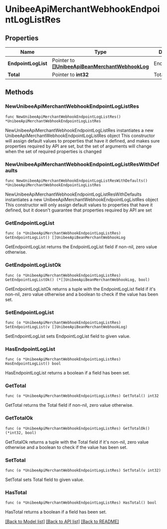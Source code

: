 # UnibeeApiMerchantWebhookEndpointLogListRes

## Properties

Name | Type | Description | Notes
------------ | ------------- | ------------- | -------------
**EndpointLogList** | Pointer to [**[]UnibeeApiBeanMerchantWebhookLog**](UnibeeApiBeanMerchantWebhookLog.md) | EndpointLogList | [optional] 
**Total** | Pointer to **int32** | Total | [optional] 

## Methods

### NewUnibeeApiMerchantWebhookEndpointLogListRes

`func NewUnibeeApiMerchantWebhookEndpointLogListRes() *UnibeeApiMerchantWebhookEndpointLogListRes`

NewUnibeeApiMerchantWebhookEndpointLogListRes instantiates a new UnibeeApiMerchantWebhookEndpointLogListRes object
This constructor will assign default values to properties that have it defined,
and makes sure properties required by API are set, but the set of arguments
will change when the set of required properties is changed

### NewUnibeeApiMerchantWebhookEndpointLogListResWithDefaults

`func NewUnibeeApiMerchantWebhookEndpointLogListResWithDefaults() *UnibeeApiMerchantWebhookEndpointLogListRes`

NewUnibeeApiMerchantWebhookEndpointLogListResWithDefaults instantiates a new UnibeeApiMerchantWebhookEndpointLogListRes object
This constructor will only assign default values to properties that have it defined,
but it doesn't guarantee that properties required by API are set

### GetEndpointLogList

`func (o *UnibeeApiMerchantWebhookEndpointLogListRes) GetEndpointLogList() []UnibeeApiBeanMerchantWebhookLog`

GetEndpointLogList returns the EndpointLogList field if non-nil, zero value otherwise.

### GetEndpointLogListOk

`func (o *UnibeeApiMerchantWebhookEndpointLogListRes) GetEndpointLogListOk() (*[]UnibeeApiBeanMerchantWebhookLog, bool)`

GetEndpointLogListOk returns a tuple with the EndpointLogList field if it's non-nil, zero value otherwise
and a boolean to check if the value has been set.

### SetEndpointLogList

`func (o *UnibeeApiMerchantWebhookEndpointLogListRes) SetEndpointLogList(v []UnibeeApiBeanMerchantWebhookLog)`

SetEndpointLogList sets EndpointLogList field to given value.

### HasEndpointLogList

`func (o *UnibeeApiMerchantWebhookEndpointLogListRes) HasEndpointLogList() bool`

HasEndpointLogList returns a boolean if a field has been set.

### GetTotal

`func (o *UnibeeApiMerchantWebhookEndpointLogListRes) GetTotal() int32`

GetTotal returns the Total field if non-nil, zero value otherwise.

### GetTotalOk

`func (o *UnibeeApiMerchantWebhookEndpointLogListRes) GetTotalOk() (*int32, bool)`

GetTotalOk returns a tuple with the Total field if it's non-nil, zero value otherwise
and a boolean to check if the value has been set.

### SetTotal

`func (o *UnibeeApiMerchantWebhookEndpointLogListRes) SetTotal(v int32)`

SetTotal sets Total field to given value.

### HasTotal

`func (o *UnibeeApiMerchantWebhookEndpointLogListRes) HasTotal() bool`

HasTotal returns a boolean if a field has been set.


[[Back to Model list]](../README.md#documentation-for-models) [[Back to API list]](../README.md#documentation-for-api-endpoints) [[Back to README]](../README.md)


